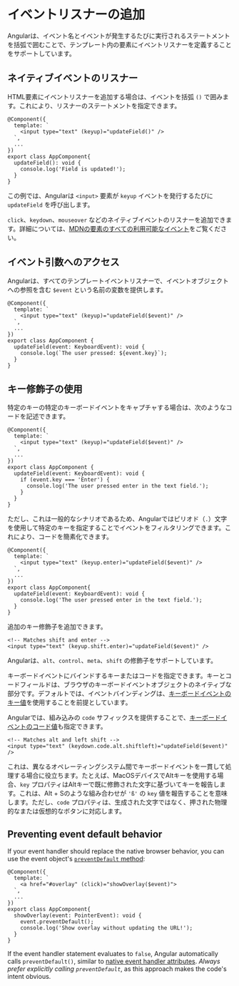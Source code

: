 # イベントリスナーの追加

Angularは、イベント名とイベントが発生するたびに実行されるステートメントを括弧で囲むことで、テンプレート内の要素にイベントリスナーを定義することをサポートしています。

## ネイティブイベントのリスナー

HTML要素にイベントリスナーを追加する場合は、イベントを括弧 `()` で囲みます。これにより、リスナーのステートメントを指定できます。

```angular-ts
@Component({
  template: `
    <input type="text" (keyup)="updateField()" />
  `,
  ...
})
export class AppComponent{
  updateField(): void {
    console.log('Field is updated!');
  }
}
```

この例では、Angularは `<input>` 要素が `keyup` イベントを発行するたびに `updateField` を呼び出します。

`click`、`keydown`、`mouseover` などのネイティブイベントのリスナーを追加できます。詳細については、[MDNの要素のすべての利用可能なイベント](https://developer.mozilla.org/en-US/docs/Web/API/Element#events)をご覧ください。

## イベント引数へのアクセス

Angularは、すべてのテンプレートイベントリスナーで、イベントオブジェクトへの参照を含む `$event` という名前の変数を提供します。

```angular-ts
@Component({
  template: `
    <input type="text" (keyup)="updateField($event)" />
  `,
  ...
})
export class AppComponent {
  updateField(event: KeyboardEvent): void {
    console.log(`The user pressed: ${event.key}`);
  }
}
```

## キー修飾子の使用

特定のキーの特定のキーボードイベントをキャプチャする場合は、次のようなコードを記述できます。

```angular-ts
@Component({
  template: `
    <input type="text" (keyup)="updateField($event)" />
  `,
  ...
})
export class AppComponent {
  updateField(event: KeyboardEvent): void {
    if (event.key === 'Enter') {
      console.log('The user pressed enter in the text field.');
    }
  }
}
```

ただし、これは一般的なシナリオであるため、Angularではピリオド（`.`）文字を使用して特定のキーを指定することでイベントをフィルタリングできます。これにより、コードを簡素化できます。

```angular-ts
@Component({
  template: `
    <input type="text" (keyup.enter)="updateField($event)" />
  `,
  ...
})
export class AppComponent{
  updateField(event: KeyboardEvent): void {
    console.log('The user pressed enter in the text field.');
  }
}
```

追加のキー修飾子を追加できます。

```angular-html
<!-- Matches shift and enter -->
<input type="text" (keyup.shift.enter)="updateField($event)" />
```

Angularは、`alt`、`control`、`meta`、`shift` の修飾子をサポートしています。

キーボードイベントにバインドするキーまたはコードを指定できます。キーとコードフィールドは、ブラウザのキーボードイベントオブジェクトのネイティブな部分です。デフォルトでは、イベントバインディングは、[キーボードイベントのキー値](https://developer.mozilla.org/docs/Web/API/UI_Events/Keyboard_event_key_values)を使用することを前提としています。

Angularでは、組み込みの `code` サフィックスを提供することで、[キーボードイベントのコード値](https://developer.mozilla.org/docs/Web/API/UI_Events/Keyboard_event_code_values)も指定できます。

```angular-html
<!-- Matches alt and left shift -->
<input type="text" (keydown.code.alt.shiftleft)="updateField($event)" />
```

これは、異なるオペレーティングシステム間でキーボードイベントを一貫して処理する場合に役立ちます。たとえば、MacOSデバイスでAltキーを使用する場合、`key` プロパティはAltキーで既に修飾された文字に基づいてキーを報告します。これは、Alt + Sのような組み合わせが `'ß'` の `key` 値を報告することを意味します。ただし、`code` プロパティは、生成された文字ではなく、押された物理的なまたは仮想的なボタンに対応します。

## Preventing event default behavior

If your event handler should replace the native browser behavior, you can use the event object's [`preventDefault` method](https://developer.mozilla.org/en-US/docs/Web/API/Event/preventDefault):

```angular-ts
@Component({
  template: `
    <a href="#overlay" (click)="showOverlay($event)">
  `,
  ...
})
export class AppComponent{
  showOverlay(event: PointerEvent): void {
    event.preventDefault();
    console.log('Show overlay without updating the URL!');
  }
}
```

If the event handler statement evaluates to `false`, Angular automatically calls `preventDefault()`, similar to [native event handler attributes](https://developer.mozilla.org/en-US/docs/Web/HTML/Reference/Attributes#event_handler_attributes). *Always prefer explicitly calling `preventDefault`*, as this approach makes the code's intent obvious.
